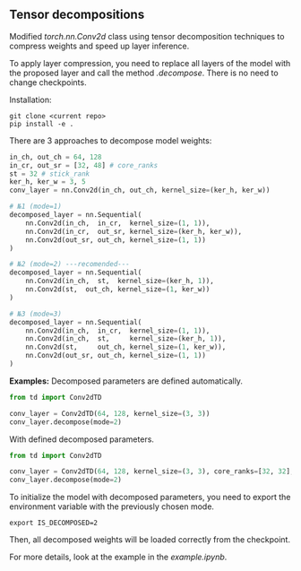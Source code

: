 ## Tensor decompositions

Modified _torch.nn.Conv2d_ class using tensor decomposition techniques to compress weights and speed up layer inference.

To apply layer compression, you need to replace all layers of the model with the proposed layer and call the method _.decompose_. There is no need to change checkpoints.

Installation:
```
git clone <current repo>
pip install -e .
```

There are 3 approaches to decompose model weights:
```python
in_ch, out_ch = 64, 128
in_cr, out_sr = [32, 48] # core_ranks
st = 32 # stick_rank
ker_h, ker_w = 3, 5
conv_layer = nn.Conv2d(in_ch, out_ch, kernel_size=(ker_h, ker_w))

# №1 (mode=1)
decomposed_layer = nn.Sequential(
    nn.Conv2d(in_ch,  in_cr,  kernel_size=(1, 1)),
    nn.Conv2d(in_cr,  out_sr, kernel_size=(ker_h, ker_w)),
    nn.Conv2d(out_sr, out_ch, kernel_size=(1, 1))
)

# №2 (mode=2) ---recomended---
decomposed_layer = nn.Sequential(
    nn.Conv2d(in_ch,  st,  kernel_size=(ker_h, 1)),
    nn.Conv2d(st,  out_ch, kernel_size=(1, ker_w))
)

# №3 (mode=3)
decomposed_layer = nn.Sequential(
    nn.Conv2d(in_ch,  in_cr,  kernel_size=(1, 1)),
    nn.Conv2d(in_ch,  st,     kernel_size=(ker_h, 1)),
    nn.Conv2d(st,     out_ch, kernel_size=(1, ker_w)),
    nn.Conv2d(out_sr, out_ch, kernel_size=(1, 1))
)
```

**Examples:**
Decomposed parameters are defined automatically.
```python
from td import Conv2dTD

conv_layer = Conv2dTD(64, 128, kernel_size=(3, 3))
conv_layer.decompose(mode=2)
```
With defined decomposed parameters.
```python
from td import Conv2dTD

conv_layer = Conv2dTD(64, 128, kernel_size=(3, 3), core_ranks=[32, 32], stick_rank=32)
conv_layer.decompose(mode=2)
```

To initialize the model with decomposed parameters, you need to export the environment variable with the previously chosen mode.
```
export IS_DECOMPOSED=2 
```
Then, all decomposed weights will be loaded correctly from the checkpoint.

For more details, look at the example in the _example.ipynb_.